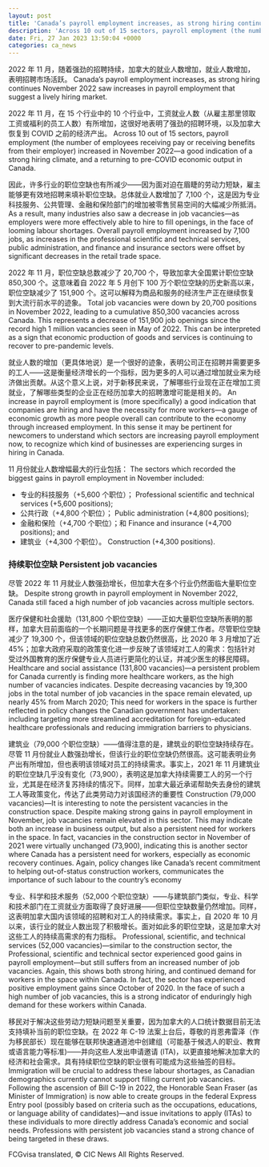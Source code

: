 ```yaml
---
layout: post
title: 'Canada’s payroll employment increases, as strong hiring continues'
description: 'Across 10 out of 15 sectors, payroll employment (the number of employees receiving pay or receiving benefits from their employer) increased in November 2022—a good indication of a strong hiring climate, and a returning to pre-COVID economic output in Canada. Discover if You Are Eligible for Canadian Immigration As a result, many industries also saw […]'
date: Fri, 27 Jan 2023 13:50:04 +0000
categories: ca_news
---
```


2022 年 11 月，随着强劲的招聘持续，加拿大的就业人数增加，就业人数增加，表明招聘市场活跃。	Canada’s payroll employment increases, as strong hiring continues November 2022 saw increases in payroll employment that suggest a lively hiring market.
	
2022 年 11 月，在 15 个行业中的 10 个行业中，工资就业人数（从雇主那里领取工资或福利的员工人数）有所增加，这很好地表明了强劲的招聘环境，以及加拿大恢复到 COVID 之前的经济产出。	Across 10 out of 15 sectors, payroll employment (the number of employees receiving pay or receiving benefits from their employer) increased in November 2022—a good indication of a strong hiring climate, and a returning to pre-COVID economic output in Canada.
	
因此，许多行业的职位空缺也有所减少——因为面对迫在眉睫的劳动力短缺，雇主能够更有效地招聘来填补职位空缺。总体就业人数增加了 7,100 个，这是因为专业科技服务、公共管理、金融和保险部门的增加被零售贸易空间的大幅减少所抵消。	As a result, many industries also saw a decrease in job vacancies—as employers were more effectively able to hire to fill openings, in the face of looming labour shortages. Overall payroll employment increased by 7,100 jobs, as increases in the professional scientific and technical services, public administration, and finance and insurance sectors were offset by significant decreases in the retail trade space.
	
2022 年 11 月，职位空缺总数减少了 20,700 个，导致加拿大全国累计职位空缺 850,300 个。这意味着自 2022 年 5 月创下 100 万个职位空缺的历史新高以来，职位空缺减少了 151,900 个。这可以解释为商品和服务的经济生产正在继续恢复到大流行前水平的迹象。	Total job vacancies were down by 20,700 positions in November 2022, leading to a cumulative 850,300 vacancies across Canada. This represents a decrease of 151,900 job openings since the record high 1 million vacancies seen in May of 2022. This can be interpreted as a sign that economic production of goods and services is continuing to recover to pre-pandemic levels.
	
就业人数的增加（更具体地说）是一个很好的迹象，表明公司正在招聘并需要更多的工人——这是衡量经济增长的一个指标，因为更多的人可以通过增加就业来为经济做出贡献。从这个意义上说，对于新移民来说，了解哪些行业现在正在增加工资就业，了解哪些类型的企业正在经历加拿大的招聘激增可能是相关的。	An increase in payroll employment is (more specifically) a good indication that companies are hiring and have the necessity for more workers—a gauge of economic growth as more people overall can contribute to the economy through increased employment. In this sense it may be pertinent for newcomers to understand which sectors are increasing payroll employment now, to recognize which kind of businesses are experiencing surges in hiring in Canada.
	
11 月份就业人数增幅最大的行业包括：	The sectors which recorded the biggest gains in payroll employment in November included:
	
* 专业的科技服务（+5,600 个职位）；	  Professional scientific and technical services (+5,600 positions);
* 公共行政（+4,800 个职位）；	  Public administration (+4,800 positions);
* 金融和保险（+4,700 个职位）；和	  Finance and insurance (+4,700 positions); and
* 建筑业（+4,300 个职位）。	  Construction (+4,300 positions).
	
### 持续职位空缺	Persistent job vacancies
	
尽管 2022 年 11 月就业人数强劲增长，但加拿大在多个行业仍然面临大量职位空缺。	Despite strong growth in payroll employment in November 2022, Canada still faced a high number of job vacancies across multiple sectors.
	
医疗保健和社会援助（131,800 个职位空缺）——正如大量职位空缺所表明的那样，加拿大目前面临的一个长期问题是寻找更多的医疗保健工作者。尽管职位空缺减少了 19,300 个，但该领域的职位空缺总数仍然很高，比 2020 年 3 月增加了近 45%；加拿大政府采取的政策变化进一步反映了该领域对工人的需求：包括针对受过外国教育的医疗保健专业人员进行更简化的认证，并减少医生的移民障碍。	Healthcare and social assistance (131,800 vacancies)—a persistent problem for Canada currently is finding more healthcare workers, as the high number of vacancies indicates. Despite decreasing vacancies by 19,300 jobs in the total number of job vacancies in the space remain elevated, up nearly 45% from March 2020; This need for workers in the space is further reflected in policy changes the Canadian government has undertaken: including targeting more streamlined accreditation for foreign-educated healthcare professionals and reducing immigration barriers to physicians.
	
建筑业（79,000 个职位空缺）——值得注意的是，建筑业的职位空缺持续存在。尽管 11 月份就业人数强劲增长，但该行业的职位空缺仍然很高。这可能表明业务产出有所增加，但也表明该领域对员工的持续需求。事实上，2021 年 11 月建筑业的职位空缺几乎没有变化（73,900），表明这是加拿大持续需要工人的另一个行业，尤其是在经济复苏持续的情况下。同样，加拿大最近承诺帮助失去身份的建筑工人等政策变化，传达了此类劳动力对该国经济的重要性	Construction (79,000 vacancies)—It is interesting to note the persistent vacancies in the construction space. Despite making strong gains in payroll employment in November, job vacancies remain elevated in this sector. This may indicate both an increase in business output, but also a persistent need for workers in the space. In fact, vacancies in the construction sector in November of 2021 were virtually unchanged (73,900), indicating this is another sector where Canada has a persistent need for workers, especially as economic recovery continues. Again, policy changes like Canada’s recent commitment to helping out-of-status construction workers, communicates the importance of such labour to the country’s economy
	
专业、科学和技术服务（52,000 个职位空缺）——与建筑部门类似，专业、科学和技术部门在工资就业方面取得了良好进展——但职位空缺数量仍然增加。同样，这表明加拿大国内该领域的招聘和对工人的持续需求。事实上，自 2020 年 10 月以来，该行业的就业人数出现了积极增长。面对如此多的职位空缺，这是加拿大对这些工人的持续高需求的有力指标。	Professional, scientific, and technical services (52,000 vacancies)—similar to the construction sector, the Professional, scientific and technical sector experienced good gains in payroll employment—but still suffers from an increased number of job vacancies. Again, this shows both strong hiring, and continued demand for workers in the space within Canada. In fact, the sector has experienced positive employment gains since October of 2020. In the face of such a high number of job vacancies, this is a strong indicator of enduringly high demand for these workers within Canada.
	
移民对于解决这些劳动力短缺问题至关重要，因为加拿大的人口统计数据目前无法支持填补当前的职位空缺。在 2022 年 C-19 法案上台后，尊敬的肖恩弗雷泽（作为移民部长）现在能够在联邦快速通道池中创建组（可能基于候选人的职业、教育或语言能力等标准)——并向这些人发出申请邀请 (ITA)，以更直接地解决加拿大的经济和社会需求。具有持续职位空缺的职业很有可能成为这些抽签的目标。	Immigration will be crucial to address these labour shortages, as Canadian demographics currently cannot support filling current job vacancies. Following the ascension of Bill C-19 in 2022, the Honorable Sean Fraser (as Minister of Immigration) is now able to create groups in the federal Express Entry pool (possibly based on criteria such as the occupations, educations, or language ability of candidates)—and issue invitations to apply (ITAs) to these individuals to more directly address Canada’s economic and social needs. Professions with persistent job vacancies stand a strong chance of being targeted in these draws.
	

FCGvisa translated, © CIC News All Rights Reserved.
